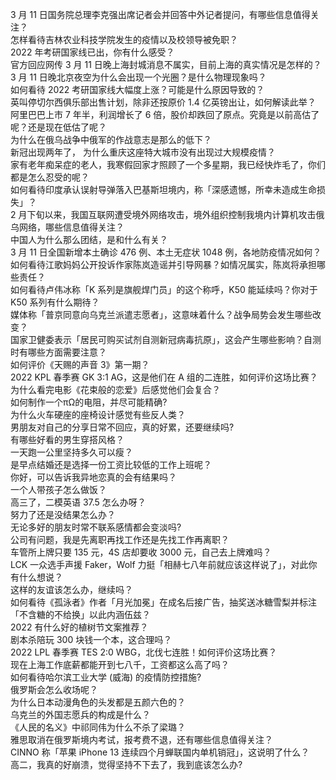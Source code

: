 3 月 11 日国务院总理李克强出席记者会并回答中外记者提问，有哪些信息值得关注？  
怎样看待吉林农业科技学院发生的疫情以及校领导被免职？  
2022 年考研国家线已出，你有什么感受？  
官方回应网传 3 月 11 日晚上海封城消息不属实，目前上海的真实情况是怎样的？  
3 月 11 日晚北京夜空为什么会出现一个光圈？是什么物理现象吗？  
如何看待 2022 考研国家线大幅度上涨？可能是什么原因导致的？  
英叫停切尔西俱乐部出售计划，除非还按原价 1.4 亿英镑出让，如何解读此举？  
阿里巴巴上市 7 年半，利润增长了 6 倍，股价却跌回了原点。究竟是以前高估了呢？还是现在低估了呢？  
为什么在俄乌战争中俄军的作战意志是那么的低下？  
新冠出现两年了， 为什么重庆这座特大城市没有出现过大规模疫情？  
家有老年痴呆症的老人，我寒假回家才照顾了一个多星期，我已经快炸毛了，你们都是怎么忍受的呢？  
如何看待印度承认误射导弹落入巴基斯坦境内，称「深感遗憾，所幸未造成生命损失」？  
2 月下旬以来，我国互联网遭受境外网络攻击，境外组织控制我境内计算机攻击俄乌网络，哪些信息值得关注？  
中国人为什么那么团结，是和什么有关？  
3 月 11 日全国新增本土确诊 476 例、本土无症状 1048 例，各地防疫情况如何？  
如何看待江歌妈妈公开投诉作家陈岚造谣并引导网暴？如情况属实，陈岚将承担哪些责任？  
如何看待卢伟冰称「K 系列是旗舰焊门员」的这个称呼，K50 能延续吗？你对于 K50 系列有什么期待？  
媒体称「普京同意向乌克兰派遣志愿者」，这意味着什么？战争局势会发生哪些改变？  
国家卫健委表示「居民可购买试剂自测新冠病毒抗原」，这会产生哪些影响？自测时有哪些方面需要注意？  
如何评价《天赐的声音 3》第一期？  
2022 KPL 春季赛 GK 3:1 AG，这是他们在 A 组的二连胜，如何评价这场比赛？  
为什么看完电影《花束般的恋爱》后感觉他们会复合？  
如何制作一个πΩ的电阻，并尽可能精确?  
为什么火车硬座的座椅设计感觉有些反人类？  
男朋友对自己的分享日常不回应，真的好累，还要继续吗?  
有哪些好看的男生穿搭风格？  
一天跑一公里坚持多久可以瘦？  
是早点结婚还是选择一份工资比较低的工作上班呢？  
你好，可以告诉我异地恋真的会有结果吗？  
一个人带孩子怎么做饭？  
高三了，二模英语 37.5 怎么办呀？  
努力了还是没结果怎么办？  
无论多好的朋友时常不联系感情都会变淡吗?  
公司有问题，我是先离职再找工作还是先找工作再离职？  
车管所上牌只要 135 元，4S 店却要收 3000 元，自己去上牌难吗？  
LCK 一众选手声援 Faker，Wolf 力挺「相赫七八年前就应该这样说了」，对此你有什么想说？  
这样的友谊该怎么办，继续吗？  
如何看待《孤泳者》作者「月光加冕」在成名后接广告，抽奖送冰糖雪梨并标注「不含糖的不给换」以此内涵伍兹？  
2022 有什么好的植树节文案推荐？  
剧本杀陪玩 300 块钱一个本，这合理吗？  
2022 LPL 春季赛 TES 2:0 WBG，北伐七连胜！如何评价这场比赛？  
现在上海工作底薪都能开到七八千，工资都这么高了吗？  
如何看待哈尔滨工业大学 (威海) 的疫情防控措施?  
俄罗斯会怎么收场呢？  
为什么日本动漫角色的头发都是五颜六色的？  
乌克兰的外国志愿兵的构成是什么？  
《人民的名义》中祁同伟为什么不杀了梁璐？  
雅思取消在俄罗斯境内考试，报考费不退，还有哪些信息值得关注？  
CINNO 称「苹果 iPhone 13 连续四个月蝉联国内单机销冠」，这说明了什么？  
高二，我真的好崩溃，觉得坚持不下去了，我到底该怎么办?  
